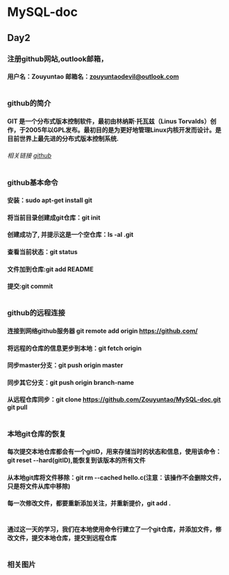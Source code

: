# MySQL-doc
## Day2
### 注册github网站,outlook邮箱，
#### 用户名：Zouyuntao 邮箱名：zouyuntaodevil@outlook.com
#
### github的简介
#### GIT 是一个分布式版本控制软件，最初由林纳斯·托瓦兹（Linus Torvalds）创作，于2005年以GPL发布。最初目的是为更好地管理Linux内核开发而设计。是目前世界上最先进的分布式版本控制系统.
###### 相关链接 [github](http://github.com)
#
### github基本命令
#### 安装：sudo apt-get install git
#### 将当前目录创建成git仓库：git init
#### 创建成功了, 并提示这是一个空仓库：ls -al .git
#### 查看当前状态：git status
#### 文件加到仓库:git add README
#### 提交:git commit
#
### github的远程连接
#### 连接到网络github服务器 git remote add origin https://github.com/
#### 将远程的仓库的信息更步到本地：git fetch origin
#### 同步master分支：git push origin master
#### 同步其它分支：git push origin branch-name
#### 从远程仓库同步：git clone https://github.com/Zouyuntao/MySQL-doc.git   git pull
#
### 本地git仓库的恢复
#### 每次提交本地仓库都会有一个gitID，用来存储当时的状态和信息，使用该命令：git reset --hard(gitID),能恢复到该版本的所有文件
#### 从本地git库将文件移除：git rm --cached hello.c(注意：该操作不会删除文件，只是将文件从库中移除)
#### 每一次修改文件，都要重新添加关注，并重新提价，git add .
#
#### 通过这一天的学习，我们在本地使用命令行建立了一个git仓库，并添加文件，修改文件，提交本地仓库，提交到远程仓库
#
### 相关图片

